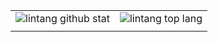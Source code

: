 |||
|---|---|
|![lintang github stat](https://github-readme-stats.vercel.app/api?username=elCrixtof&show_icons=true&hide_border=true&theme=vue) | ![lintang top lang](https://github-readme-stats.vercel.app/api/top-langs/?username=elCrixtof&layout=compact&hide_border=true&theme=vue) |
|||
